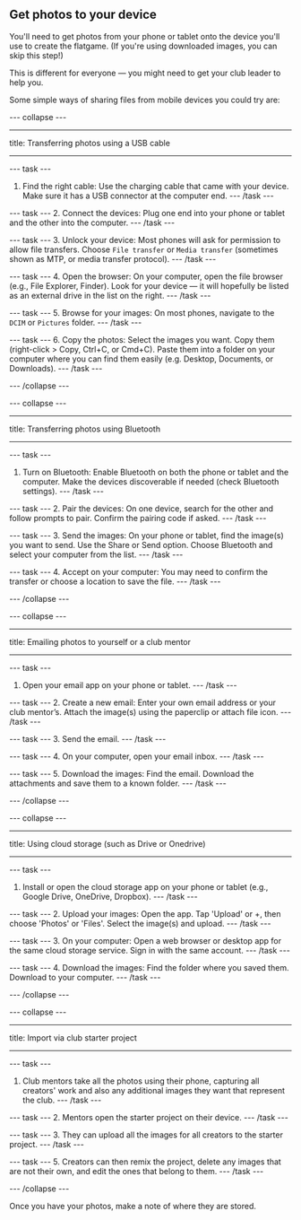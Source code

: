 ## Get photos to your device

You'll need to get photos from your phone or tablet onto the device you'll use to create the flatgame. (If you're using downloaded images, you can skip this step!)

This is different for everyone — you might need to get your club leader to help you.

Some simple ways of sharing files from mobile devices you could try are:

--- collapse ---

---

title: Transferring photos using a USB cable

---

--- task ---
1. Find the right cable: Use the charging cable that came with your device. Make sure it has a USB connector at the computer end.
--- /task ---

--- task ---
2. Connect the devices: Plug one end into your phone or tablet and the other into the computer.
--- /task ---

--- task ---
3. Unlock your device: Most phones will ask for permission to allow file transfers. Choose `File transfer` or `Media transfer` (sometimes shown as MTP, or media transfer protocol).
--- /task ---

--- task ---
4. Open the browser: On your computer, open the file browser (e.g., File Explorer, Finder). Look for your device — it will hopefully be listed as an external drive in the list on the right.
--- /task ---

--- task ---
5. Browse for your images: On most phones, navigate to the `DCIM` or `Pictures` folder.
--- /task ---

--- task ---
6. Copy the photos: Select the images you want. Copy them (right-click > Copy, Ctrl+C, or Cmd+C). Paste them into a folder on your computer where you can find them easily (e.g. Desktop, Documents, or Downloads).
--- /task ---

--- /collapse ---

--- collapse ---

---

title: Transferring photos using Bluetooth


---

--- task ---
1. Turn on Bluetooth: Enable Bluetooth on both the phone or tablet and the computer. Make the devices discoverable if needed (check Bluetooth settings).
--- /task ---

--- task ---
2. Pair the devices: On one device, search for the other and follow prompts to pair. Confirm the pairing code if asked.
--- /task ---

--- task ---
3. Send the images: On your phone or tablet, find the image(s) you want to send. Use the Share or Send option. Choose Bluetooth and select your computer from the list.
--- /task ---

--- task ---
4. Accept on your computer: You may need to confirm the transfer or choose a location to save the file.
--- /task ---

--- /collapse ---

--- collapse ---

---

title: Emailing photos to yourself or a club mentor

---

--- task ---
1. Open your email app on your phone or tablet.
--- /task ---

--- task ---
2. Create a new email: Enter your own email address or your club mentor’s. Attach the image(s) using the paperclip or attach file icon.
--- /task ---

--- task ---
3. Send the email.
--- /task ---

--- task ---
4. On your computer, open your email inbox.
--- /task ---

--- task ---
5. Download the images: Find the email. Download the attachments and save them to a known folder.
--- /task ---

--- /collapse ---

--- collapse ---

---

title: Using cloud storage (such as Drive or Onedrive)

---

--- task ---
1. Install or open the cloud storage app on your phone or tablet (e.g., Google Drive, OneDrive, Dropbox).
--- /task ---

--- task ---
2. Upload your images: Open the app. Tap 'Upload' or +, then choose 'Photos' or 'Files'. Select the image(s) and upload.
--- /task ---

--- task ---
3. On your computer: Open a web browser or desktop app for the same cloud storage service. Sign in with the same account.
--- /task ---

--- task ---
4. Download the images: Find the folder where you saved them. Download to your computer.
--- /task ---

--- /collapse ---

--- collapse ---

---

title: Import via club starter project 

---

--- task ---

1. Club mentors take all the photos using their phone, capturing all creators' work and also any additional images they want that represent the club.
--- /task ---

--- task ---
2. Mentors open the starter project on their device.
--- /task ---

--- task ---
3. They can upload all the images for all creators to the starter project.
--- /task ---

--- task ---
5. Creators can then remix the project, delete any images that are not their own, and edit the ones that belong to them.
--- /task ---

--- /collapse ---

Once you have your photos, make a note of where they are stored.

